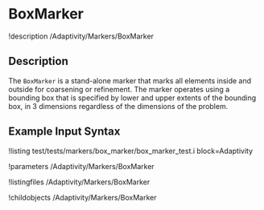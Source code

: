 
# BoxMarker
!description /Adaptivity/Markers/BoxMarker

## Description
The `BoxMarker` is a stand-alone marker that marks all
elements inside and outside for coarsening or refinement. The marker
operates using a bounding box that is specified by lower and upper
extents of the bounding box, in 3 dimensions regardless of the
dimensions of the problem.

## Example Input Syntax
!listing test/tests/markers/box_marker/box_marker_test.i block=Adaptivity

!parameters /Adaptivity/Markers/BoxMarker

!listingfiles /Adaptivity/Markers/BoxMarker

!childobjects /Adaptivity/Markers/BoxMarker
